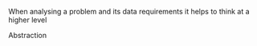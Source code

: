 
When analysing a problem and its data requirements it helps to think at a higher level

Abstraction 